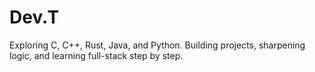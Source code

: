 # Dev.T
Exploring C, C++, Rust, Java, and Python. Building projects, sharpening logic, and learning full-stack step by step.
